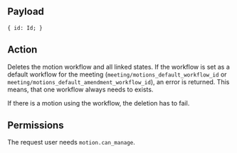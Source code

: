 ## Payload
```
{ id: Id; }
```

## Action
Deletes the motion workflow and all linked states. If the workflow is set as a default workflow for the meeting (`meeting/motions_default_workflow_id` or `meeting/motions_default_amendment_workflow_id`), an error is returned. This means, that one workflow always needs to exists.

If there is a motion using the workflow, the deletion has to fail.

## Permissions
The request user needs `motion.can_manage`.

